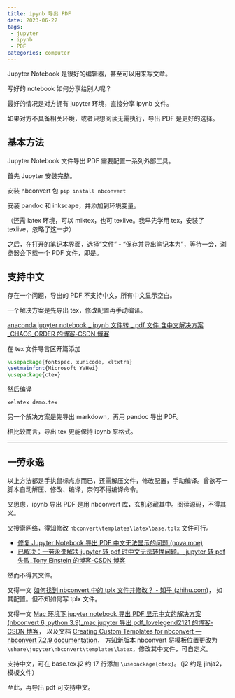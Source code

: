 ```yaml
---
title: ipynb 导出 PDF
date: 2023-06-22
tags:
 - jupyter
 - ipynb
 - PDF
categories: computer
---
```


Jupyter Notebook 是很好的编辑器，甚至可以用来写文章。

写好的 notebook 如何分享给别人呢？

最好的情况是对方拥有 jupyter 环境，直接分享 ipynb 文件。

如果对方不具备相关环境，或者只想阅读无需执行，导出 PDF 是更好的选择。


<!--more-->


## 基本方法

Jupyter Notebook 文件导出 PDF 需要配置一系列外部工具。

首先 Jupyter 安装完整。

安装 nbconvert 包 `pip install nbconvert`

安装 pandoc 和 inkscape，并添加到环境变量。

（还需 latex 环境，可以 miktex，也可 texlive。我早先学用 tex，安装了 texlive，忽略了这一步）

之后，在打开的笔记本界面，选择“文件” - “保存并导出笔记本为”，等待一会，浏览器会下载一个 PDF 文件，即是。

## 支持中文

存在一个问题，导出的 PDF 不支持中文，所有中文显示空白。

一个解决方案是先导出 tex，修改配置再手动编译。

[anaconda jupyter notebook \_.ipynb 文件转 \_.pdf 文件 含中文解决方案\_CHAOS\_ORDER 的博客-CSDN 博客](https://blog.csdn.net/chaos_order/article/details/101114270)

在 tex 文件导言区开篇添加

```latex
\usepackage{fontspec, xunicode, xltxtra}
\setmainfont{Microsoft YaHei}
\usepackage{ctex}
```

然后编译

```bash
xelatex demo.tex
```

另一个解决方案是先导出 markdown，再用 pandoc 导出 PDF。

相比较而言，导出 tex 更能保持 ipynb 原格式。

***

## 一劳永逸

以上方法都是手执鼠标点点而已，还需解压文件，修改配置，手动编译。曾欲写一脚本自动解压、修改、编译，奈何不得编译命令。

又思虑，ipynb 导出 PDF 是用 nbconvert 库，玄机必藏其中。阅读源码，不得其义。

又搜索网络，得知修改 `nbconvert\templates\latex\base.tplx` 文件可行。

*   [修复 Jupyter Notebook 导出 PDF 中文无法显示的问题 (nova.moe)](https://nova.moe/fix-jupyter-export-pdf-cjk-display-problem/)
*   [已解决：一劳永逸解决 jupyter 转 pdf 时中文无法转换问题。\_jupyter 转 pdf 失败\_Tony Einstein 的博客-CSDN 博客](https://blog.csdn.net/qq_42658739/article/details/107544863)

然而不得其文件。

又得一文 [如何找到 nbconvert 中的 tplx 文件并修改？ - 知乎 (zhihu.com)](https://www.zhihu.com/question/427092422/answer/1540059677)，
如其配置。但不知如何写 tplx 文件。

又得一文 [Mac 环境下 jupyter notebook 导出 PDF 显示中文的解决方案 (nbconvert 6, python 3.9)\_mac jupyter 导出 pdf\_lovelegend2121 的博客-CSDN 博客](https://blog.csdn.net/lovelegend2121/article/details/119150858)，
以及文档 [Creating Custom Templates for nbconvert — nbconvert 7.2.9 documentation](https://nbconvert.readthedocs.io/en/latest/customizing.html)，
方知新版本 nbconvert 将模板位置更改为 `\share\jupyter\nbconvert\templates\latex`，修改其中文件，可自定义。

支持中文，可在 base.tex.j2 约 17 行添加 `\usepackage{ctex}`。（j2 约是 jinja2，模板文件）

至此，再导出 pdf 可支持中文。
